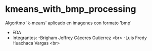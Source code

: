 # kmeans_with_bmp_processing
Algoritmo 'k-means' aplicado en imagenes con formato 'bmp'

- EDA 
- Integrantes:
  -Brigham Jeffrey Cáceres Gutierrez <br\>
  -Luis Fredy Huachaca Vargas <br\>
